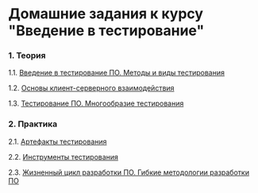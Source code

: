 # Домашние задания к курсу "Введение в тестирование"

### 1. Теория

1.1. [Введение в тестирование ПО. Методы и виды тестирования](/1.1/)

1.2. [Основы клиент-серверного взаимодействия](/1.2/)

1.3. [Тестирование ПО. Многообразие тестирования](/1.3/)

### 2. Практика

2.1. [Артефакты тестирования](/2.1/)

2.2. [Инструменты тестирования](/2.2/)

2.3. [Жизненный цикл разработки ПО. Гибкие методологии разработки ПО](/2.3/)

